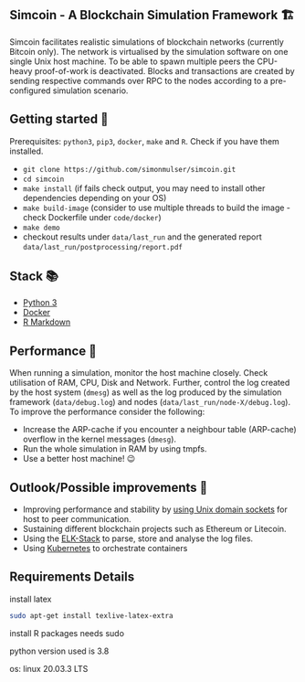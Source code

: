 ##  Simcoin - A Blockchain Simulation Framework 🏗️
Simcoin facilitates realistic simulations of blockchain networks (currently Bitcoin only). The network is virtualised by the simulation software on one single Unix host machine. To be able to spawn multiple peers the CPU-heavy proof-of-work is deactivated. Blocks and transactions are created by sending respective commands over RPC to the nodes according to a pre-configured simulation scenario.

## Getting started 🏁
Prerequisites: `python3`, `pip3`, `docker`, `make` and `R`. Check if you have them installed.

* `git clone https://github.com/simonmulser/simcoin.git`
* `cd simcoin`
* `make install` (if fails check output, you may need to install other dependencies depending on your OS)
* `make build-image` (consider to use multiple threads to build the image - check Dockerfile under `code/docker`)
* `make demo`
* checkout results under `data/last_run` and the generated report `data/last_run/postprocessing/report.pdf`

## Stack 📚
* [Python 3](https://www.python.org/)
* [Docker](https://www.docker.com/)
* [R Markdown](http://rmarkdown.rstudio.com/)

## Performance 🚀
When running a simulation, monitor the host machine closely. Check utilisation of RAM, CPU, Disk and Network. Further, control the log created by the host system (`dmesg`) as well as the log produced by the simulation framework (`data/debug.log`) and nodes (`data/last_run/node-X/debug.log`). To improve the performance consider the following:
* Increase the ARP-cache if you encounter a neighbour table (ARP-cache) overflow in the kernel messages (`dmesg`).
* Run the whole simulation in RAM by using tmpfs.
* Use a better host machine! 😉

## Outlook/Possible improvements 🔮
* Improving performance and stability by [using Unix domain sockets](https://github.com/bitcoin/bitcoin/pull/9979) for host to peer communication. 
* Sustaining different blockchain projects such as Ethereum or Litecoin.
* Using the [ELK-Stack](https://www.elastic.co/products) to parse, store and analyse the log files.
* Using [Kubernetes](https://kubernetes.io/) to orchestrate containers
## Requirements Details

install latex
```sh
sudo apt-get install texlive-latex-extra
```
install R packages needs sudo

python version used is 3.8

os: linux 20.03.3 LTS

